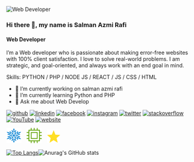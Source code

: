![Web Developer](https://www.fegno.com/wp-content/uploads/2022/03/web-development-company-in-kochi.gif)

### Hi there 👋, my name is Salman Azmi Rafi
#### Web Developer

I’m a Web developer who is passionate about making error-free websites with 100% client satisfaction. I love to solve real-world problems. I am strategic, and goal-oriented, and always work with an end goal in mind.

Skills: PYTHON / PHP / NODE JS / REACT / JS /  CSS / HTML 

- 🔭 I’m currently working on salman azmi rafi 
- 🌱 I’m currently learning Python and PHP 
- 💬 Ask me about Web Develop 


[<img src='https://cdn.jsdelivr.net/npm/simple-icons@3.0.1/icons/github.svg' alt='github' height='40'>](https://github.com/salmanazmirafi)  [<img src='https://cdn.jsdelivr.net/npm/simple-icons@3.0.1/icons/linkedin.svg' alt='linkedin' height='40'>](https://www.linkedin.com/in/salmanazmirafi/)  [<img src='https://cdn.jsdelivr.net/npm/simple-icons@3.0.1/icons/facebook.svg' alt='facebook' height='40'>](https://www.facebook.com/salmanazmirafi)  [<img src='https://cdn.jsdelivr.net/npm/simple-icons@3.0.1/icons/instagram.svg' alt='instagram' height='40'>](https://www.instagram.com/salmanazmirafi/)  [<img src='https://cdn.jsdelivr.net/npm/simple-icons@3.0.1/icons/twitter.svg' alt='twitter' height='40'>](https://twitter.com/salmanazmirafi)  [<img src='https://cdn.jsdelivr.net/npm/simple-icons@3.0.1/icons/stackoverflow.svg' alt='stackoverflow' height='40'>](https://stackoverflow.com/users/salmanazmirafi)  [<img src='https://cdn.jsdelivr.net/npm/simple-icons@3.0.1/icons/youtube.svg' alt='YouTube' height='40'>](https://www.youtube.com/channel/salmanazmirafi)  [<img src='https://cdn.jsdelivr.net/npm/simple-icons@3.0.1/icons/icloud.svg' alt='website' height='40'>](https//www.salmanazmirafi.com)  

<a href='https://archiveprogram.github.com/'><img src='https://raw.githubusercontent.com/acervenky/animated-github-badges/master/assets/acbadge.gif' width='40' height='40'></a> <a href='https://docs.github.com/en/developers'><img src='https://raw.githubusercontent.com/acervenky/animated-github-badges/master/assets/devbadge.gif' width='40' height='40'></a> <a href='https://stars.github.com/'><img src='https://raw.githubusercontent.com/acervenky/animated-github-badges/master/assets/starbadge.gif' width='35' height='35'></a> 

[![Top Langs](https://github-readme-stats.vercel.app/api/top-langs/?username=salmanazmirafi&layout=compact)](https://github.com/salmanazmirafi/github-readme-stats)![Anurag's GitHub stats](https://github-readme-stats.vercel.app/api?username=salmanazmirafi&show_icons=true&theme=radical)


